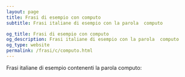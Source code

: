 ```yaml
---
layout: page
title: Frasi di esempio con computo 
subtitle: Frasi italiane di esempio con la parola  computo

og_title: Frasi di esempio con computo 
og_description: Frasi italiane di esempio con la parola  computo
og_type: website
permalink: /frasi/c/computo.html
---
```


Frasi italiane di esempio contenenti la parola computo:


